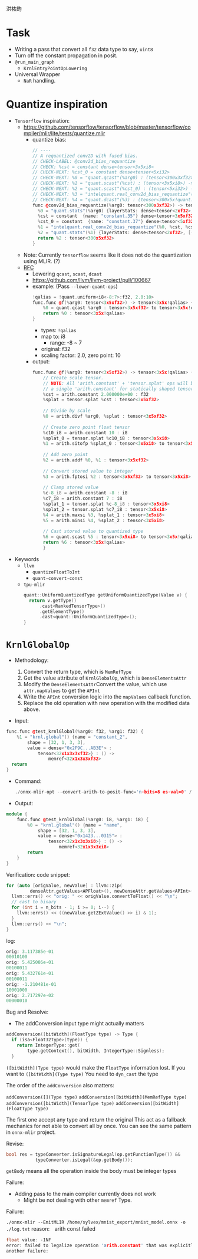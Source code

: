 洪祐鈞
# Task

- Writing a pass that convert all `f32` data type to say, `uint8`
- Turn off the constant propagation in posit.
- `@run_main_graph`
	- `KrnlEntryPointOpLowering`
- Universal Wrapper
	- `NaR` handling.
# Quantize inspiration

- `Tensorflow` inspiration:
	- https://github.com/tensorflow/tensorflow/blob/master/tensorflow/compiler/mlir/lite/tests/quantize.mlir
		- quantize bias:
			```cpp
			// ----
			// A requantized conv2D with fused bias.
			// CHECK-LABEL: @conv2d_bias_requantize
			// CHECK: %cst = constant dense<tensor<3x5xi8>
			// CHECK-NEXT: %cst_0 = constant dense<tensor<5xi32>
			// CHECK-NEXT: %0 = "quant.qcast"(%arg0) : (tensor<300x3xf32>) -> tensor<300x3x!quant.uniform<u8:f32, 0.037564418067230126:163>>
			// CHECK-NEXT: %1 = "quant.scast"(%cst) : (tensor<3x5xi8>) -> tensor<3x5x!quant.uniform<u8:f32, 0.0062823070315864236:127>>
			// CHECK-NEXT: %2 = "quant.scast"(%cst_0) : (tensor<5xi32>) -> tensor<5x!quant.uniform<i32:f32, 0.0629921259842528>>
			// CHECK-NEXT: %3 = "intelquant.real_conv2d_bias_requantize"(%0, %1, %2) : (tensor<300x3x!quant.uniform<u8:f32, 0.037564418067230126:163>>, tensor<3x5x!quant.uniform<u8:f32, 0.0062823070315864236:127>>, tensor<5x!quant.uniform<i32:f32, 0.0629921259842528>>) -> tensor<300x5x!quant.uniform<i8:f32, 0.0629921259842528:-1>>
			// CHECK-NEXT: %4 = "quant.dcast"(%3) : (tensor<300x5x!quant.uniform<i8:f32, 0.0629921259842528:-1>>) -> tensor<300x5xf32>
			func @conv2d_bias_requantize(%arg0: tensor<300x3xf32>) -> tensor<300x5xf32> {
			  %0 = "quant.stats"(%arg0) {layerStats: dense<tensor<2xf32>, [-6.123e+00, 3.45e+00]>} : (tensor<300x3xf32>) -> tensor<300x3xf32>
			  %cst = constant  {name: "constant.35"} dense<tensor<3x5xf32>, [[-1.060230e-01, 1.215050e-01, 8.002390e-01, -7.688850e-01, 0.0966112986], [6.890140e-01, -4.070560e-01, -0.797852993, 3.789250e-03, -2.088810e-01], [-6.085290e-01, 2.766170e-02, 2.685570e-01, 5.774010e-01, -4.284370e-01]]>
			  %cst_0 = constant  {name: "constant.37"} dense<tensor<5xf32>, [1.000000e+00, 2.000000e+00, 3.000000e+00, 4.000000e+00, 5.000000e+00]>
			  %1 = "intelquant.real_conv2d_bias_requantize"(%0, %cst, %cst_0) : (tensor<300x3xf32>, tensor<3x5xf32>, tensor<5xf32>) -> tensor<300x5xf32>
			  %2 = "quant.stats"(%1) {layerStats: dense<tensor<2xf32>, [-8.000000e+00, 8.000000e+00]>} : (tensor<300x5xf32>) -> tensor<300x5xf32>
			  return %2 : tensor<300x5xf32>
			}
			```
	- Note: Currently `tensorflow` seems like it does not do the quantization using MLIR. (?)
	- [RFC](https://discourse.llvm.org/t/rfc-improvements-in-the-quant-dialect/79942)
		- Lowering `qcast`, `scast`, `dcast`
		- https://github.com/llvm/llvm-project/pull/100667
		- example: (Pass `--lower-quant-ops`)
			```cpp
			!qalias = !quant.uniform<i8<-8:7>:f32, 2.0:10>
			func.func @f(%arg0: tensor<3x5xf32>) -> tensor<3x5x!qalias> {
				%0 = quant.qcast %arg0 : tensor<3x5xf32> to tensor<3x5x!qalias>
				return %0 : tensor<3x5x!qalias>
			}
			```
			- types: `!qalias`
			- map to: i8
				- range: -8 ~ 7
			- original: f32
			- scaling factor: 2.0, zero point: 10
		- output:
			```cpp
			func.func @f(%arg0: tensor<3x5xf32>) -> tensor<3x5x!qalias> {
			    // Create scale tensor.
				// NOTE: All 'arith.constant' + 'tensor.splat' ops will be canonicalized into
				// a single 'arith.constant' for statically shaped tensors.
				%cst = arith.constant 2.000000e+00 : f32
				%splat = tensor.splat %cst : tensor<3x5xf32>
				
				// Divide by scale
				%0 = arith.divf %arg0, %splat : tensor<3x5xf32>
				
				// Create zero point float tensor
				%c10_i8 = arith.constant 10 : i8
				%splat_0 = tensor.splat %c10_i8 : tensor<3x5xi8>
				%1 = arith.sitofp %splat_0 : tensor<3x5xi8> to tensor<3x5xf32>
				
				// Add zero point
				%2 = arith.addf %0, %1 : tensor<3x5xf32>
				
				// Convert stored value to integer
				%3 = arith.fptosi %2 : tensor<3x5xf32> to tensor<3x5xi8>
				
				// Clamp stored value
				%c-8_i8 = arith.constant -8 : i8
				%c7_i8 = arith.constant 7 : i8
				%splat_1 = tensor.splat %c-8_i8 : tensor<3x5xi8>
				%splat_2 = tensor.splat %c7_i8 : tensor<3x5xi8>
				%4 = arith.maxsi %3, %splat_1 : tensor<3x5xi8>
				%5 = arith.minsi %4, %splat_2 : tensor<3x5xi8>
				
				// Cast stored value to quantized type
				%6 = quant.scast %5 : tensor<3x5xi8> to tensor<3x5x!qalias>
				return %6 : tensor<3x5x!qalias>
				}
			```
- Keywords
	- `llvm`
		- `quantizeFloatToInt`
		- `quant-convert-const`
	- `tpu-mlir`
		```cpp
		quant::UniformQuantizedType getUniformQuantizedType(Value v) {
		  return v.getType()
		      .cast<RankedTensorType>()
		      .getElementType()
		      .cast<quant::UniformQuantizedType>();
		}
		```

# `KrnlGlobalOp`

- Methodology:
	1. Convert the return type, which is `MemRefType`
	2. Get the value attribute of `KrnlGlobalOp`, which is `DenseElementsAttr`
	3. Modify the `DenseElementsAttr`Convert the value, which use `attr.mapValues` to get the `APInt`
	4. Write the `APInt` conversion logic into the `mapValues` callback function.
	5. Replace the old operation with new operation with the modified data above.

- Input:
```cpp
func.func @test_krnlGlobal(%arg0: f32, %arg1: f32) {
    %1 = "krnl.global"() {name = "constant_2", 
	    shape = [32, 1, 3, 3], 
	    value = dense<"0x2F9C...AB3E"> : 
		    tensor<32x1x3x3xf32>} : () ->
			    memref<32x1x3x3xf32>
  return
}
```
- Command:
	```cpp
	./onnx-mlir-opt --convert-arith-to-posit-func='n-bits=8 es-val=0' /home/sylvex/onnx-mlir/src/Conversion/ArithToPositFunc/test_krnl.mlir
	```
- Output:
```cpp
module {
	func.func @test_krnlGlobal(%arg0: i8, %arg1: i8) {
		%0 = "krnl.global"() {name = "name", 
			shape = [32, 1, 3, 3], 
			value = dense<"0x1423...0315"> : 
				tensor<32x1x3x3xi8>} : () -> 
					memref<32x1x3x3xi8>
		return
	}
}
```

Verification:
code snippet:
```cpp
for (auto [origValue, newValue] : llvm::zip(
		 denseAttr.getValues<APFloat>(), newDenseAttr.getValues<APInt>())) {
  llvm::errs() << "orig: " << origValue.convertToFloat() << "\n";
  // cast to binary
  for (int i = n_bits - 1; i >= 0; i--) {
	llvm::errs() << ((newValue.getZExtValue() >> i) & 1);
  }
  llvm::errs() << "\n";
}
```

log:
```cpp
orig: 3.117385e-01
00010100
orig: 5.425086e-01
00100011
orig: 5.432761e-01
00100011
orig: -1.210481e-01
10001000
orig: 2.717297e-02
00000010
```

Bug and Resolve:
- The addConversion input type might actually matters
```cpp
addConversion([bitWidth](FloatType type) -> Type {
  if (isa<Float32Type>(type)) {
	return IntegerType::get(
		type.getContext(), bitWidth, IntegerType::Signless);
  }
```

``([bitWidth](Type type)`` would make the `FloatType` information lost.
If you want to `([bitWidth](Type type)`
You need to `dyn_cast` the type

The order of the `addConversion` also matters:

`addConversion([](Type type)`
`addConversion([bitWidth](MemRefType type)`
`addConversion([bitWidth](TensorType type)`
`addConversion([bitWidth](FloatType type)`

The first one accept any type and return the original
This act as a fallback mechanics for not able to convert all by once.
You can see the same pattern in `onnx-mlir` project.



Revise:
```cpp
bool res = typeConverter.isSignatureLegal(op.getFunctionType()) &&
		   typeConverter.isLegal(&op.getBody());
```
`getBody` means all the operation inside the body must be integer types

Failure:
- Adding pass to the main compiler currently does not work
	- Might be not dealing with other `memref` Type.

Failure:

`./onnx-mlir --EmitMLIR /home/sylvex/mnist_export/mnist_model.onnx -o ./log.txt`
reason:　arith const failed
```cpp
float value: -INF
error: failed to legalize operation 'arith.constant' that was explicitly marked illegal
another failure:
```
